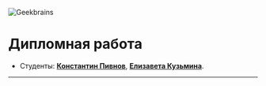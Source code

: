 ![Geekbrains](https://frontend-scripts.hb.bizmrg.com/unique-hf/svg/logo_gb_dark_mobile.svg)
# Дипломная работа

* Студенты: [**Константин Пивнов**](https://gb.ru/users/ccf373b9-ace0-4a52-a857-5226eb7672cc), [**Елизавета Кузьмина**]().

---